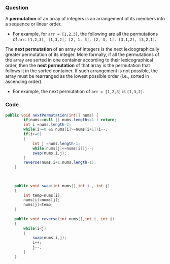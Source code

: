### Question 
A **permutation** of an array of integers is an arrangement of its members into a sequence or linear order.

- For example, for `arr = [1,2,3]`, the following are all the permutations of `arr`: `[1,2,3], [1,3,2], [2, 1, 3], [2, 3, 1], [3,1,2], [3,2,1]`.

The **next permutation** of an array of integers is the next lexicographically greater permutation of its integer. More formally, if all the permutations of the array are sorted in one container according to their lexicographical order, then the **next permutation** of that array is the permutation that follows it in the sorted container. If such arrangement is not possible, the array must be rearranged as the lowest possible order (i.e., sorted in ascending order).

- For example, the next permutation of `arr = [1,2,3]` is `[1,3,2]`.
### Code
```java
public void nextPermutation(int[] nums) {
        if(nums==null || nums.length<=1 ) return;
        int i =nums.length-2;
        while(i>=0 && nums[i]>=nums[i+1])i--;
        if(i>=0)
        {
            int j =nums.length-1;
            while(nums[j]<=nums[i])j--;
            swap(nums,i,j);
        }
        reverse(nums,i+1,nums.length-1);
    }
	
  

    public void swap(int nums[],int i , int j)
    {
        int temp=nums[i];
        nums[i]=nums[j];
        nums[j]=temp;
    }
    
    public void reverse(int nums[],int i, int j)
    {
        while(i<j)
        {
            swap(nums,i,j);
            i++;
            j--;
        }
    }
```